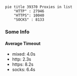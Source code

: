 
```mermaid
pie title 39370 Proxies in list
    "HTTP" : 27946
    "HTTPS": 10040
    "SOCKS" : 8133
```

### Some Info
#### Average Timeout

- mixed: 4.0s
- http: 2.3s
- https: 8.2s
- socks: 6.4s